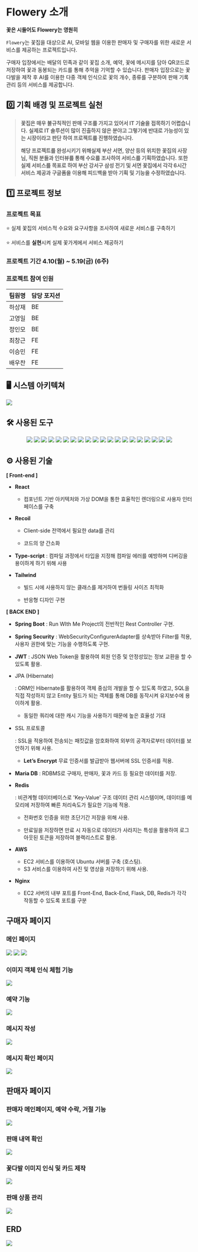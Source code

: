 # Flowery 소개

**꽃은 시들어도 Flowery는 영원히**

`Flowery`는 꽃집을 대상으로 AI, 모바일 웹을 이용한 판매자 및 구매자를 위한 새로운 서비스를 제공하는 프로젝트입니다.

구매자 입장에서는 배달의 민족과 같이 꽃집 소개, 예약, 꽃에 메시지를 담아 QR코드로 저장하여 꽃과 동봉되는 카드를 통해 추억을 기억할 수 있습니다.
판매자 입장으로는 꽃다발을 제작 후 AI를 이용한 다중 객체 인식으로 꽃의 개수, 종류를 구분하여 판매 기록 관리 등의 서비스를 제공합니다.

## 0️⃣ 기획 배경 및 프로젝트 실천

>**꽃집은 매우 불규칙적인 판매 구조를 가지고 있어서 IT 기술을 접목하기 어렵습니다.**
>**실제로 IT 솔루션이 많이 진출하지 않은 분야고 그렇기에 반대로 가능성이 있는 시장이라고 판단 하여 프로젝트를 진행하였습니다.**
>
>**해당 프로젝트를 완성시키기 위해실제 부산 서면, 양산 등의 위치한 꽃집의 사장님, 직원 분들과 인터뷰를 통해 수요를 조사하여 서비스를 기획하였습니다.**
>**또한 실제 서비스를 목표로 하여 부산 강서구 삼성 전기 및 서면 꽃집에서 각각 6시간 서비스 제공과 구글폼을 이용해 피드백을 받아 기획 및 기능을 수정하였습니다.**


## 1️⃣ 프로젝트 정보

### 프로젝트 목표
⭐ 실제 꽃집의 서비스적 수요와 요구사항을 조사하여 새로운 서비스를 구축하기

⭐ 서비스를 **실현**시켜 실제 꽃가게에서 서비스 제공하기





### 프로젝트 기간 4.10(월) ~ 5.19(금) (6주)



### 프로젝트 참여 인원

| 팀원명 | 담당 포지션  |
| --- | --- |
| 하상재 | BE |
| 고영일 | BE |
| 정인모 | BE |
| 최창근 | FE |
| 이승민 | FE |
| 배우찬 | FE |

## 🖥️ 시스템 아키텍쳐
<img src="exec/architecture.png">


## 🛠️ 사용된 도구

<p align="center">
<img src="https://img.shields.io/badge/java-007396?style=for-the-badge&logo=java&logoColor=white">
<img src="https://img.shields.io/badge/python-3776AB?style=for-the-badge&logo=python&logoColor=white">
<img src="https://img.shields.io/badge/jwt-000000?style=for-the-badge&logo=jason%20web%20tokens&logoColor=white">
<img src="https://img.shields.io/badge/springboot-6DB33F?style=for-the-badge&logo=springboot&logoColor=white">
<img  src="https://img.shields.io/badge/Spring Security-FF9900?style=for-the-badge&logo=Spring Security&logoColor=white"> 
<img  src="https://img.shields.io/badge/INTELLIJ IDEA-2C2255?style=for-the-badge&logo=IntelliJ IDEA&logoColor=white"> 
<img src="https://img.shields.io/badge/Flask-333333?style=for-the-badge&logo=flask&logoColor=white">
<img src="https://img.shields.io/badge/gradle-02303A?style=for-the-badge&logo=gradle&logoColor=white">
<img src="https://img.shields.io/badge/mariaDB-007DA3?style=for-the-badge&logo=mariadbfoundation&logoColor=white">
<img src="https://img.shields.io/badge/react-61DAFB?style=for-the-badge&logo=react&logoColor=white">
<img src="https://img.shields.io/badge/recoil-764ABC?style=for-the-badge&logo=recoil&logoColor=white">
<img src="https://img.shields.io/badge/Node.js-339933?style=for-the-badge&logo=Node.js&logoColor=white">
<img src="https://img.shields.io/badge/Typescript-3178C6?style=for-the-badge&logo=Typescript&logoColor=white">
<img src="https://img.shields.io/badge/Visual Studio Code-007ACC?style=for-the-badge&logo=Visual Studio Code&logoColor=white">
<img src="https://img.shields.io/badge/redis-F71C1C?style=for-the-badge&logo=redis&logoColor=white">
<img src="https://img.shields.io/badge/nginx-009639?style=for-the-badge&logo=nginx&logoColor=white">
<img src="https://img.shields.io/badge/amazonaws-232F3E?style=for-the-badge&logo=amazon%20aws&logoColor=white"> 
<img src="https://img.shields.io/badge/jenkins-D24939?style=for-the-badge&logo=jenkins&logoColor=white"> 
<img src="https://img.shields.io/badge/jirasoftware-0052CC?style=for-the-badge&logo=jira%20software&logoColor=white">
<img src="https://img.shields.io/badge/gitlab-FC6D26?style=for-the-badge&logo=gitlab&logoColor=white">
</p>

## ⚙️ 사용된 기술

**[ Front-end ]**

- **React**
  
  - 컴포넌트 기반 아키텍처와 가상 DOM을 통한 효율적인 렌더링으로 사용자 인터페이스를 구축
- **Recoil**
  
  - Client-side 전역에서 필요한 data를 관리
    
  - 코드의 양 간소화
    
- **Type-script** : 컴파일 과정에서 타입을 지정해 컴파일 에러를 예방하며 디버깅을 용이하게 하기 위해 사용
  
- **Tailwind**
  
  - 빌드 시에 사용하지 않는 클래스를 제거하여 번들링 사이즈 최적화
    
  - 반응형 디자인 구현

**[ BACK END ]**

- **Spring Boot** : Run WIth Me Project의 전반적인 Rest Controller 구현.

- **Spring Security** : WebSecurityConfigurerAdapter를 상속받아 Filter를 적용, 사용자 권한에 맞는 기능을 수행하도록 구현.

- **JWT** : JSON Web Token을 활용하여 회원 인증 및 안정성있는 정보 교환을 할 수 있도록 활용.

- JPA (Hibernate)

  : ORM인 Hibernate를 활용하여 객체 중심의 개발을 할 수 있도록 하였고, SQL을 직접 작성하지 않고 Entity 필드가 되는 객체를 통해 DB를 동작시켜 유지보수에 용이하게 활용.

  - 동일한 쿼리에 대한 캐시 기능을 사용하기 때문에 높은 효율성 기대

- SSL 프로토콜

  : SSL을 적용하여 전송되는 패킷값을 암호화하여 외부의 공격자로부터 데이터를 보안하기 위해 사용.

  - **Let’s Encrypt** 무료 인증서를 발급받아 웹서버에 SSL 인증서를 적용.

- **Maria DB** : RDBMS로 구매자, 판매자, 꽃과 카드 등 필요한 데이터를 저장.

- **Redis**

  : 비관계형 데이터베이스로 'Key-Value' 구조 데이터 관리 시스템이며, 데이터를 메모리에 저장하여 빠른 처리속도가 필요한 기능에 적용.

  - 전화번호 인증을 위한 초단기간 저장을 위해 사용.

  - 만료일을 저장하면 만료 시 자동으로 데이터가 사라지는 특성을 활용하여 로그아웃된 토큰을 저장하여 블랙리스트로 활용.

- **AWS**

  - EC2 서비스를 이용하여 Ubuntu 서버를 구축 (호스팅).
  - S3 서비스를 이용하여 사진 및 영상을 저장하기 위해 사용.

- **Nginx**

  - EC2 서버의 내부 포트를 Front-End, Back-End, Flask, DB, Redis가 각각 작동할 수 있도록 포트를 구분

## 구매자 페이지

### 메인 페이지
<img src="exec/main.gif">
<img src="exec/main_HowTo.gif">
<img src="exec/main_Try.gif">

### 이미지 객체 인식 체험 기능
<img src="exec/main_try_test.gif">

### 예약 기능
<img src="exec/main_reservation.gif">

### 메시지 작성
<img src="exec/writing.gif">

### 메시지 확인 페이지
<img src="exec/message.gif">

## 판매자 페이지

### 판매자 메인페이지, 예약 수락, 거절 기능
<img src="exec/seller_accept.gif">

### 판매 내역 확인
<img src="exec/seller_analyze.gif">

### 꽃다발 이미지 인식 및 카드 제작
<img src = "exec/seller_makecard.gif">

### 판매 상품 관리
<img src = "exec/seller_store.gif">

## ERD
<img src = "exec/ERD.png">
